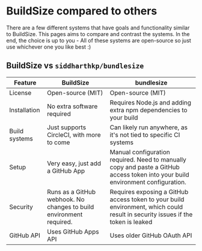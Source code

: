 <!-- https://buildsize.org/docs/comparison -->

BuildSize compared to others
============================

There are a few different systems that have goals and functionality similar to BuildSize. This pages aims to compare and contrast the systems. In the end, the choice is up to you - All of these systems are open-source so just use whichever one you like best :) 

BuildSize vs `siddharthkp/bundlesize`
-------------------------------------

| Feature | BuildSize | bundlesize |
| ------- | --------- | ------------
| License | Open-source (MIT) | Open-source (MIT) | 
| Installation | No extra software required | Requires Node.js and adding extra npm dependencies to your build |
| Build systems | Just supports CircleCI, with more to come | Can likely run anywhere, as it's not tied to specific CI systems |
| Setup | Very easy, just add a GitHub App | Manual configuration required. Need to manually copy and paste a GitHub access token into your build environment configuration. |
| Security | Runs as a GitHub webhook. No changes to build environment required. | Requires exposing a GitHub access token to your build environment, which could result in security issues if the token is leaked |
| GitHub API | Uses GitHub Apps API | Uses older GitHub OAuth API |
